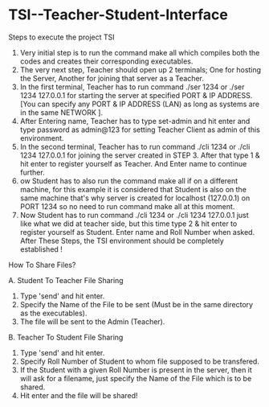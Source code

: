 # TSI--Teacher-Student-Interface

Steps to execute the project TSI
1) Very initial step is to run the command make all which compiles both the codes and creates their corresponding executables.
2) The very next step, Teacher should open up 2 terminals; One for hosting the Server, Another for joining that server as a Teacher.
3) In the first terminal, Teacher has to run command ./ser 1234 or ./ser 1234 127.0.0.1 for starting the server at specified PORT & IP ADDRESS. [You can specify any PORT & IP ADDRESS (LAN) as long as systems are in the same NETWORK ].
4) After Entering name, Teacher has to type set-admin and hit enter and type password as admin@123 for setting Teacher Client as admin of this environment.
5) In the second terminal, Teacher has to run command ./cli 1234 or ./cli 1234 127.0.0.1 for joining the server created in STEP 3. After that type 1 & hit enter to register yourself as Teacher. And Enter name to continue further.
6) ow Student has to also run the command make all if on a different machine, for this example it is considered that Student is also on the same machine that's why server is created for localhost (127.0.0.1) on PORT 1234 so no need to run command make all at this moment.
7) Now Student has to run command ./cli 1234 or ./cli 1234 127.0.0.1 just like what we did at teacher side, but this time type 2 & hit enter to register yourself as Student. Enter name and Roll Number when asked.
After These Steps, the TSI environment should be completely established !

How To Share Files?

A. Student To Teacher File Sharing

1) Type 'send' and hit enter.
2) Specify the Name of the File to be sent (Must be in the same directory as the executables).
3) The file will be sent to the Admin (Teacher).

B. Teacher To Student File Sharing

1) Type 'send' and hit enter.
2) Specify Roll Number of Student to whom file supposed to be transfered.
3) If the Student with a given Roll Number is present in the server, then it will ask for a filename, just specify the Name of the File which is to be shared.
4) Hit enter and the file will be shared!
